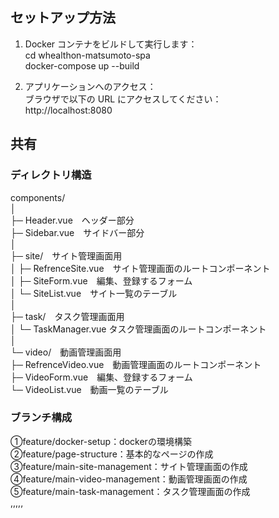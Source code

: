 ## セットアップ方法

1. Docker コンテナをビルドして実行します：  
cd whealthon-matsumoto-spa  
docker-compose up --build

2. アプリケーションへのアクセス：  
ブラウザで以下の URL にアクセスしてください：  
http://localhost:8080


## 共有

### ディレクトリ構造
components/  
│  
├─ Header.vue　ヘッダー部分  
├─ Sidebar.vue　サイドバー部分  
│  
├─ site/　サイト管理画面用  
│   ├─ RefrenceSite.vue　サイト管理画面のルートコンポーネント  
│   ├─ SiteForm.vue　編集、登録するフォーム  
│   └─ SiteList.vue　サイト一覧のテーブル  
│  
├─ task/　タスク管理画面用  
│   └─ TaskManager.vue  タスク管理画面のルートコンポーネント   
│  
└─ video/　動画管理画面用  
    ├─ RefrenceVideo.vue　動画管理画面のルートコンポーネント  
    ├─ VideoForm.vue　編集、登録するフォーム  
    └─ VideoList.vue　動画一覧のテーブル  


### ブランチ構成
①feature/docker-setup：dockerの環境構築  
②feature/page-structure：基本的なページの作成  
③feature/main-site-management：サイト管理画面の作成  
④feature/main-video-management：動画管理画面の作成  
⑤feature/main-task-management：タスク管理画面の作成  
,,,,,  



